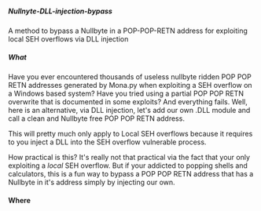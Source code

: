 ##### Nullnyte-DLL-injection-bypass

A method to bypass a Nullbyte in a POP-POP-RETN address for exploiting local SEH overflows via DLL injection

##### What
Have you ever encountered thousands of useless nullbyte ridden POP POP RETN addresses generated by Mona.py when exploiting a SEH overflow on a Windows based system? Have you tried using a partial POP POP RETN overwrite that is documented in some exploits? And everything fails. 
Well, here is an alternative, via DLL injection, let's add our own .DLL module and call a clean and Nullbyte free POP POP RETN address.

This will pretty much only apply to Local SEH overflows because it requires to you inject a DLL into the SEH overflow vulnerable process.

How practical is this? It's really not that practical via the fact that your only exploiting a *local* SEH overflow. But if your addicted to popping shells and calculators, this is a fun way to bypass a POP POP RETN address that has a Nullbyte in it's address simply by injecting our own.

#### Where
